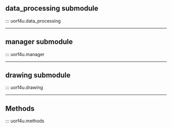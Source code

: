 
## data_processing submodule

::: uorf4u.data_processing

---

## manager submodule

::: uorf4u.manager

---

## drawing submodule

::: uorf4u.drawing

---

## Methods

::: uorf4u.methods